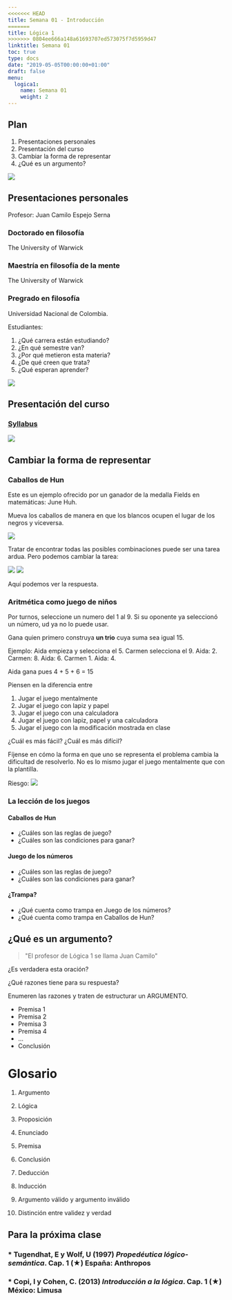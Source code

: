 ```yaml
---
<<<<<<< HEAD
title: Semana 01 - Introducción
=======
title: Lógica 1
>>>>>>> 0804ee666a148a61693707ed573075f7d5959d47
linktitle: Semana 01 
toc: true
type: docs
date: "2019-05-05T00:00:00+01:00"
draft: false
menu:
  logica1:
    name: Semana 01
    weight: 2
---
```


## Plan

1.  Presentaciones personales
2.  Presentación del curso
3.  Cambiar la forma de representar
4.  ¿Qué es un argumento?


![](/courses/hfc/_index_files/borde.jpg)


## Presentaciones personales



Profesor: Juan Camilo Espejo Serna

### Doctorado en filosofía

The University of Warwick

### Maestría en filosofía de la mente

The University of Warwick

### Pregrado en filosofía

Universidad Nacional de Colombia.


Estudiantes: 
1. ¿Qué carrera están estudiando?  
1. ¿En qué semestre van?  
1. ¿Por qué metieron esta materia?  
1. ¿De qué creen que trata?  
1. ¿Qué esperan aprender?


![](/courses/hfc/_index_files/borde.jpg)

## Presentación del curso


### [Syllabus](/courses/logica1)

![](/courses/hfc/_index_files/borde.jpg)


## Cambiar la forma de representar

### Caballos de Hun
Este es un ejemplo ofrecido por un ganador de la medalla Fields en matemáticas: June Huh.

Mueva los caballos de manera en que los blancos ocupen el lugar de los negros y viceversa.

![](/courses/logica1/tablero.png)

Tratar de encontrar todas las posibles combinaciones puede ser una tarea ardua. Pero podemos cambiar la tarea:

![](/courses/logica1/tablero1.png)
![](/courses/logica1/tablero2.png)

Aquí podemos ver la respuesta.

### Aritmética como juego de niños

Por turnos, seleccione un numero del 1 al 9. Si su oponente ya seleccionó un número, ud ya no lo puede usar.

Gana quien primero construya **un trio** cuya suma sea igual 15.

Ejemplo: Aida empieza y selecciona el 5. Carmen selecciona el 9. Aida: 2. Carmen: 8. Aida: 6. Carmen 1. Aida: 4.

Aida gana pues 4 + 5 + 6 = 15

Piensen en la diferencia entre

1.  Jugar el juego mentalmente
2.  Jugar el juego con lapiz y papel
3.  Jugar el juego con una calculadora
4.  Jugar el juego con lapiz, papel y una calculadora
5.  Jugar el juego con la modificación mostrada en clase

¿Cuál es más fácil? ¿Cuál es más difícil?

Fíjense en cómo la forma en que uno se representa el problema cambia la dificultad de resolverlo. No es lo mismo jugar el juego mentalmente que con la plantilla.

Riesgo: 
![](/courses/logica1/worksmart.jpg)


### La lección de los juegos

#### Caballos de Hun

* ¿Cuáles son las reglas de juego?
* ¿Cuáles son las condiciones para ganar?

#### Juego de los números
* ¿Cuáles son las reglas de juego?
* ¿Cuáles son las condiciones para ganar?

#### ¿Trampa?

* ¿Qué cuenta como trampa en Juego de los números?
* ¿Qué cuenta como trampa en Caballos de Hun?

## ¿Qué es un argumento?


> "El profesor de Lógica 1 se llama Juan Camilo"

¿Es verdadera esta oración?

¿Qué razones tiene para su respuesta?

Enumeren las razones y traten de estructurar un ARGUMENTO.  

* Premisa 1
* Premisa 2
* Premisa 3
* Premisa 4
* ...
* Conclusión

Glosario
===========

1. Argumento

1. Lógica
1. Proposición
1. Enunciado
1. Premisa
1. Conclusión
1. Deducción
1. Inducción
1. Argumento válido y argumento inválido
1. Distinción entre validez y verdad

## Para la próxima clase

### * Tugendhat, E y Wolf, U (1997) _Propedéutica lógico-semántica_. Cap. 1 (★) España: Anthropos
### * Copi, I y Cohen, C. (2013) _Introducción a la lógica_. Cap. 1 (★) México: Limusa